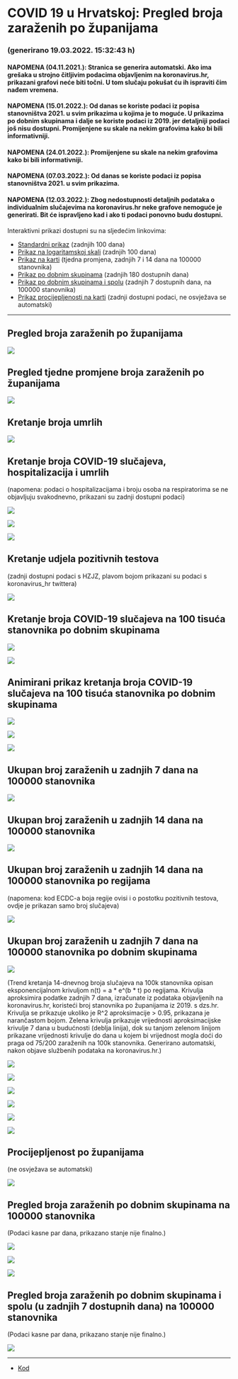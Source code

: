 # COVID 19 u Hrvatskoj: Pregled broja zaraženih po županijama

### (generirano 19.03.2022. 15:32:43 h)

#### NAPOMENA (04.11.2021.): Stranica se generira automatski. Ako ima grešaka u strojno čitljivim podacima objavljenim na koronavirus.hr, prikazani grafovi neće biti točni. U tom slučaju pokušat ću ih ispraviti čim nađem vremena.

#### NAPOMENA (15.01.2022.): Od danas se koriste podaci iz popisa stanovništva 2021. u svim prikazima u kojima je to moguće. U prikazima po dobnim skupinama i dalje se koriste podaci iz 2019. jer detaljniji podaci još nisu dostupni. Promijenjene su skale na nekim grafovima kako bi bili informativniji.

#### NAPOMENA (24.01.2022.): Promijenjene su skale na nekim grafovima kako bi bili informativniji.

#### NAPOMENA (07.03.2022.): Od danas se koriste podaci iz popisa stanovništva 2021. u svim prikazima.

#### NAPOMENA (12.03.2022.): Zbog nedostupnosti detaljnih podataka o individualnim slučajevima na koronavirus.hr neke grafove nemoguće je generirati. Bit će ispravljeno kad i ako ti podaci ponovno budu dostupni.

Interaktivni prikazi dostupni su na sljedećim linkovima:

- [Standardni prikaz](html/index.html) (zadnjih 100 dana)
- [Prikaz na logaritamskoj skali](html/index_log.html) (zadnjih 100 dana)
- [Prikaz na karti](html/index_map.html) (tjedna promjena, zadnjih 7 i 14 dana na 100000 stanovnika)
- [Prikaz po dobnim skupinama](html/index_per_age.html) (zadnjih 180 dostupnih dana)
- [Prikaz po dobnim skupinama i spolu](html/index_pyramid.html) (zadnjih 7 dostupnih dana, na 100000 stanovnika)
- [Prikaz procijepljenosti na karti](html/index_vaccination.html) (zadnji dostupni podaci, ne osvježava se automatski)

-----

## Pregled broja zaraženih po županijama

![](img/2022_03_18_line_plots.png)

## Pregled tjedne promjene broja zaraženih po županijama

![](img/2022_03_18_map.png)

## Kretanje broja umrlih

![](img/2022_03_18_deaths_shaded.png)

## Kretanje broja COVID-19 slučajeva, hospitalizacija i umrlih

(napomena: podaci o hospitalizacijama i broju osoba na respiratorima se ne objavljuju svakodnevno, prikazani su zadnji dostupni podaci)

![](img/2022_03_18_cases_hospitalisations_deaths.png)

![](img/2022_03_18_cases_hospitalisations_deaths_log.png)

![](img/2022_03_18_cases_hospitalisations_deaths_log_age.png)

## Kretanje udjela pozitivnih testova

(zadnji dostupni podaci s HZJZ, plavom bojom prikazani su podaci s koronavirus_hr twittera)

![](img/2022_03_18_percentage_positive_tests.png)

## Kretanje broja COVID-19 slučajeva na 100 tisuća stanovnika po dobnim skupinama

![](img/2022_03_18_cases_per_age_group_lines.png)

![](img/2022_03_18_cases_per_age_group_lines_log.png)

## Animirani prikaz kretanja broja COVID-19 slučajeva na 100 tisuća stanovnika po dobnim skupinama

![](img/2022_03_18anim_aug_1200.gif)

![](img/anim_cases_2022_03_18_vs_2020.gif)

![](img/2022_03_18all_counties_dots.png)

## Ukupan broj zaraženih u zadnjih 7 dana na 100000 stanovnika

![](img/2022_03_18_map_7_day_per_100k.png)

## Ukupan broj zaraženih u zadnjih 14 dana na 100000 stanovnika

![](img/2022_03_18_map_14_day_per_100k.png)

## Ukupan broj zaraženih u zadnjih 14 dana na 100000 stanovnika po regijama

(napomena: kod ECDC-a boja regije ovisi i o postotku pozitivnih testova, ovdje je prikazan samo broj slučajeva)

![](img/2022_03_18_map_14_day_per_100k_region.png)

## Ukupan broj zaraženih u zadnjih 7 dana na 100000 stanovnika po dobnim skupinama

![](img/2022_03_18_map_7_day_per_100k_age_groups.png)

(Trend kretanja 14-dnevnog broja slučajeva na 100k stanovnika opisan eksponencijalnom krivuljom n(t) = a * e^(b * t) po regijama. Krivulja aproksimira podatke zadnjih 7 dana, izračunate iz podataka objavljenih na koronavirus.hr, koristeći broj stanovnika po županijama iz 2019. s dzs.hr. Krivulja se prikazuje ukoliko je R^2 aproksimacije > 0.95, prikazana je narančastom bojom. Zelena krivulja prikazuje vrijednosti aproksimacijske krivulje 7 dana u budućnosti (deblja linija), dok su tanjom zelenom linijom prikazane vrijednosti krivulje do dana u kojem bi vrijednost mogla doći do praga od 75/200 zaraženih na 100k stanovnika. Generirano automatski, nakon objave službenih podataka na koronavirus.hr.)

![](img/2022_03_18_current_Jadranska_Hrvatska.png)

![](img/2022_03_18_current_Panonska_Hrvatska.png)

![](img/2022_03_18_current_Grad_Zagreb.png)

![](img/2022_03_18_current_Sjeverna_Hrvatska.png)

![](img/2022_03_18_current_Republika_Hrvatska.png)

![](img/2022_03_18_cases_hospitalisations_deaths_Republika_Hrvatska.png)

## Procijepljenost po županijama

(ne osvježava se automatski)

![](img/2022_03_18_vaccination.png)

## Pregled broja zaraženih po dobnim skupinama na 100000 stanovnika

(Podaci kasne par dana, prikazano stanje nije finalno.)

![](img/2022_03_18_per_age_group.png)

![](img/2022_03_18_per_age_group_all_0.png)

![](img/2022_03_18_per_age_group_all_1.png)

## Pregled broja zaraženih po dobnim skupinama i spolu (u zadnjih 7 dostupnih dana) na 100000 stanovnika

(Podaci kasne par dana, prikazano stanje nije finalno.)

![](img/2022_03_18_pyramid.png)

-----

- [Kod](https://github.com/ppalasek/covid_plots_croatia)

